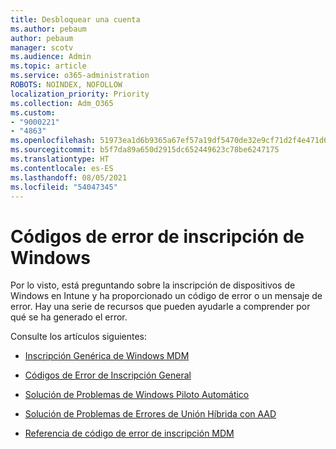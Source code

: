 ```yaml
---
title: Desbloquear una cuenta
ms.author: pebaum
author: pebaum
manager: scotv
ms.audience: Admin
ms.topic: article
ms.service: o365-administration
ROBOTS: NOINDEX, NOFOLLOW
localization_priority: Priority
ms.collection: Adm_O365
ms.custom:
- "9000221"
- "4863"
ms.openlocfilehash: 51973ea1d6b9365a67ef57a19df5470de32e9cf71d2f4e471d69e7fa2caa44a9
ms.sourcegitcommit: b5f7da89a650d2915dc652449623c78be6247175
ms.translationtype: HT
ms.contentlocale: es-ES
ms.lasthandoff: 08/05/2021
ms.locfileid: "54047345"
---
```

# <a name="windows-enrolment-error-codes"></a>Códigos de error de inscripción de Windows

Por lo visto, está preguntando sobre la inscripción de dispositivos de Windows en Intune y ha proporcionado un código de error o un mensaje de error. Hay una serie de recursos que pueden ayudarle a comprender por qué se ha generado el error.
 
Consulte los artículos siguientes:

- [Inscripción Genérica de Windows MDM](https://docs.microsoft.com/mem/intune/enrollment/troubleshoot-windows-enrollment-errors)

- [Códigos de Error de Inscripción General](https://docs.microsoft.com/mem/intune/enrollment/troubleshoot-device-enrollment-in-intune#general-enrollment-error-codes)

- [Solución de Problemas de Windows Piloto Automático](https://docs.microsoft.com/windows/deployment/windows-autopilot/troubleshooting)

- [Solución de Problemas de Errores de Unión Híbrida con AAD](https://docs.microsoft.com/azure/active-directory/devices/troubleshoot-hybrid-join-windows-current)

- [Referencia de código de error de inscripción MDM](https://docs.microsoft.com/windows/win32/mdmreg/mdm-registration-constants)
